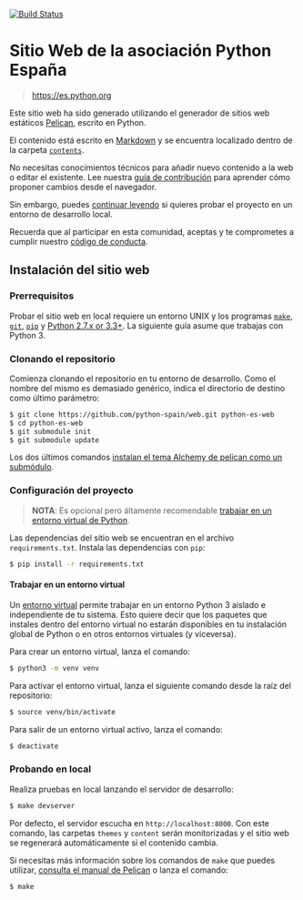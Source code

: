 [![Build Status](https://travis-ci.org/python-spain/web.svg?branch=master)](https://travis-ci.org/python-spain/web)

# Sitio Web de la asociación Python España
> https://es.python.org

Este sitio web ha sido generado utilizando el generador de sitios web estáticos [Pelican](https://blog.getpelican.com/), escrito en Python.

El contenido está escrito en [Markdown](https://daringfireball.net/projects/markdown/syntax) y se encuentra localizado dentro de la carpeta [`contents`](https://github.com/python-spain/web/tree/master/content).

No necesitas conocimientos técnicos para añadir nuevo contenido a la web o editar el existente. Lee nuestra [guía de contribución](https://github.com/python-spain/web/tree/master/CONTRIBUTING.md) para aprender cómo proponer cambios desde el navegador.

Sin embargo, puedes [continuar leyendo](#prerrequisitos) si quieres probar el proyecto en un entorno de desarrollo local.

Recuerda que al participar en esta comunidad, aceptas y te comprometes a cumplir nuestro [código de conducta](https://github.com/python-spain/web/tree/master/CODE_OF_CONDUCT.md).

## Instalación del sitio web

### Prerrequisitos

Probar el sitio web en local requiere un entorno UNIX y los programas [`make`](https://www.gnu.org/software/make/), [`git`](https://git-scm.com/downloads), [`pip`](https://pip.pypa.io/en/stable/installing/) y [Python 2.7.x or 3.3+](https://www.python.org/downloads/). La siguiente guía asume que trabajas con Python 3.

### Clonando el repositorio

Comienza clonando el repositorio en tu entorno de desarrollo. Como el nombre del mismo es demasiado genérico, indica el directorio de destino como último parámetro:

```sh
$ git clone https://github.com/python-spain/web.git python-es-web
$ cd python-es-web
$ git submodule init
$ git submodule update
```

Los dos últimos comandos [instalan el tema Alchemy de pelican como un submódulo](https://github.com/nairobilug/pelican-alchemy#as-a-submodule).

### Configuración del proyecto

> **NOTA**: Es opcional pero áltamente recomendable [trabajar en un entorno virtual de Python](#trabajar-en-un-entorno-virtual).

Las dependencias del sitio web se encuentran en el archivo `requirements.txt`. Instala las dependencias con `pip`:

```sh
$ pip install -r requirements.txt
```

#### Trabajar en un entorno virtual

Un [entorno virtual](https://docs.python.org/3/tutorial/venv.html) permite trabajar en un entorno Python 3 aislado e independiente de tu sistema. Esto quiere decir que los paquetes que instales dentro del entorno virtual no estarán disponibles en tu instalación global de Python o en otros entornos virtuales (y viceversa).

Para crear un entorno virtual, lanza el comando:

```sh
$ python3 -m venv venv
```

Para activar el entorno virtual, lanza el siguiente comando desde la raíz del repositorio:

```sh
$ source venv/bin/activate
```

Para salir de un entorno virtual activo, lanza el comando:

```sh
$ deactivate
```

### Probando en local

Realiza pruebas en local lanzando el servidor de desarrollo:

```sh
$ make devserver
```

Por defecto, el servidor escucha en `http://localhost:8000`. Con este comando, las carpetas `themes` y `content` serán monitorizadas y el sitio web se regenerará automáticamente si el contenido cambia.

Si necesitas más información sobre los comandos de `make` que puedes utilizar, [consulta el manual de Pelican](http://docs.getpelican.com/en/stable/publish.html?highlight=make#make) o lanza el comando:

```sh
$ make
```

